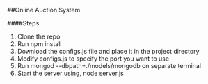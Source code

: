 ##Online Auction System

####Steps
1. Clone the repo 
2. Run npm install
3. Download the configs.js file and place it in the project directory
4. Modify configs.js to specify the port you want to use
5. Run  mongod --dbpath=./models/mongodb  on separate terminal
6. Start the server using,   node server.js
